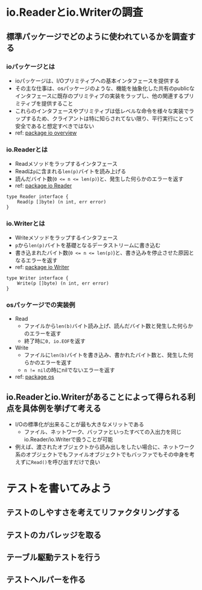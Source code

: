# io.Readerとio.Writerの調査
## 標準パッケージでどのように使われているかを調査する
### ioパッケージとは
- ioパッケージは、I/Oプリミティブへの基本インタフェースを提供する
- その主な仕事は、osパッケージのような、機能を抽象化した共有のpublicなインタフェースに既存のプリミティブの実装をラップし、他の関連するプリミティブを提供すること
- これらのインタフェースやプリミティブは低レベルな命令を様々な実装でラップするため、クライアントは特に知らされてない限り、平行実行にとって安全であると想定すべきではない
- ref: [package io overview](https://golang.org/pkg/io/#pkg-overview)

### io.Readerとは
 - Readメソッドをラップするインタフェース
 - Readは`p`に含まれる`len(p)`バイトを読み上げる
 - 読んだバイト数(`0 <= n <= len(p)`)と、発生した何らかのエラーを返す
 - ref: [package io Reader](https://golang.org/pkg/io/#Reader)

```golang
type Reader interface {
    Read(p []byte) (n int, err error)
}
```

### io.Writerとは
 - Writeメソッドをラップするインタフェース
 - `p`から`len(p)`バイトを基礎となるデータストリームに書き込む
 - 書き込まれたバイト数(`0 <= n <= len(p)`)と、書き込みを停止させた原因となるエラーを返す
 - ref: [package io Writer](https://golang.org/pkg/io/#Writer)
 
```golang
type Writer interface {
    Write(p []byte) (n int, err error)
}
```

### osパッケージでの実装例
 - Read
   - ファイルから`len(b)`バイト読み上げ、読んだバイト数と発生した何らかのエラーを返す
   - 終了時に`0, io.EOF`を返す
 - Write
   - ファイルに`len(b)`バイトを書き込み、書かれたバイト数と、発生した何らかのエラーを返す
   - `n != nil`の時にnilでないエラーを返す
 - ref: [package os](https://golang.org/pkg/os/)

## io.Readerとio.Writerがあることによって得られる利点を具体例を挙げて考える
 - I/Oの標準化が出来ることが最も大きなメリットである
   - ファイル、ネットワーク、バッファといったすべての入出力を同じio.Reader/io.Writerで扱うことが可能
 - 例えば、渡されたオブジェクトから読み出しをしたい場合に、ネットワーク系のオブジェクトでもファイルオブジェクトでもバッファでもその中身を考えずに`Read()`を呼び出すだけで良い

# テストを書いてみよう
## テストのしやすさを考えてリファクタリングする
## テストのカバレッジを取る
## テーブル駆動テストを行う
## テストヘルパーを作る
